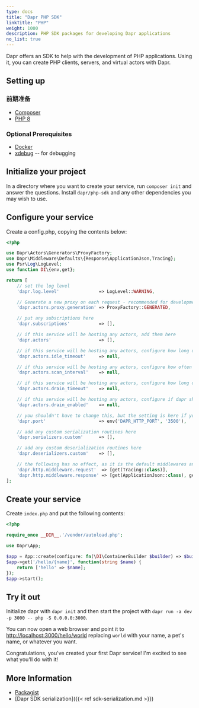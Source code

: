 ```yaml
---
type: docs
title: "Dapr PHP SDK"
linkTitle: "PHP"
weight: 1000
description: PHP SDK packages for developing Dapr applications
no_list: true
---
```


Dapr offers an SDK to help with the development of PHP applications. Using it, you can create PHP clients, servers, and virtual actors with Dapr.

## Setting up

### 前期准备

- [Composer](https://getcomposer.org/)
- [PHP 8](https://www.php.net/)

### Optional Prerequisites

- [Docker](https://www.docker.com/)
- [xdebug](http://xdebug.org/) -- for debugging

## Initialize your project

In a directory where you want to create your service, run `composer init` and answer the questions. Install `dapr/php-sdk` and any other dependencies you may wish to use.

## Configure your service

Create a config.php, copying the contents below:

```php
<?php

use Dapr\Actors\Generators\ProxyFactory;
use Dapr\Middleware\Defaults\{Response\ApplicationJson,Tracing};
use Psr\Log\LogLevel;
use function DI\{env,get};

return [
    // set the log level
    'dapr.log.level'               => LogLevel::WARNING,

    // Generate a new proxy on each request - recommended for development
    'dapr.actors.proxy.generation' => ProxyFactory::GENERATED,

    // put any subscriptions here
    'dapr.subscriptions'           => [],

    // if this service will be hosting any actors, add them here
    'dapr.actors'                  => [],

    // if this service will be hosting any actors, configure how long until dapr should consider an actor idle
    'dapr.actors.idle_timeout'     => null,

    // if this service will be hosting any actors, configure how often dapr will check for idle actors 
    'dapr.actors.scan_interval'    => null,

    // if this service will be hosting any actors, configure how long dapr will wait for an actor to finish during drains
    'dapr.actors.drain_timeout'    => null,

    // if this service will be hosting any actors, configure if dapr should wait for an actor to finish
    'dapr.actors.drain_enabled'    => null,

    // you shouldn't have to change this, but the setting is here if you need to
    'dapr.port'                    => env('DAPR_HTTP_PORT', '3500'),

    // add any custom serialization routines here
    'dapr.serializers.custom'      => [],

    // add any custom deserialization routines here
    'dapr.deserializers.custom'    => [],

    // the following has no effect, as it is the default middlewares and processed in order specified
    'dapr.http.middleware.request'  => [get(Tracing::class)],
    'dapr.http.middleware.response' => [get(ApplicationJson::class), get(Tracing::class)],
];
```

## Create your service

Create `index.php` and put the following contents:

```php
<?php

require_once __DIR__.'/vendor/autoload.php';

use Dapr\App;

$app = App::create(configure: fn(\DI\ContainerBuilder $builder) => $builder->addDefinitions(__DIR__ . '/config.php'));
$app->get('/hello/{name}', function(string $name) {
    return ['hello' => $name];
});
$app->start();
```

## Try it out

Initialize dapr with `dapr init` and then start the project with `dapr run -a dev -p 3000 -- php -S 0.0.0.0:3000`.

You can now open a web browser and point it to [http://localhost:3000/hello/world](http://localhost:3000/hello/world) replacing `world` with your name, a pet's name, or whatever you want.

Congratulations, you've created your first Dapr service! I'm excited to see what you'll do with it!

## More Information

- [Packagist](https://packagist.org/packages/dapr/php-sdk)
- [Dapr SDK serialization]({{< ref sdk-serialization.md >}})
